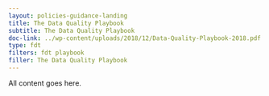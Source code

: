 ```yaml
---
layout: policies-guidance-landing
title: The Data Quality Playbook
subtitle: The Data Quality Playbook
doc-link: ../wp-content/uploads/2018/12/Data-Quality-Playbook-2018.pdf
type: fdt
filters: fdt playbook
filler: The Data Quality Playbook
---
```



All content goes here. 
